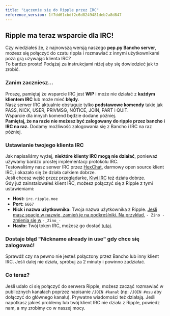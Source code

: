 ```yaml
---
title: "Łączenie się do Ripple przez IRC"
reference_version: 1f7dd61cbdf2c6d8249481deb2a8d847
---
```

## Ripple ma teraz wsparcie dla IRC!
Czy wiedziałeś że, z najnowszą wersją naszego **pep.py Bancho server**, możesz się połączyć do czatu rippla i rozmawiać z innymi użytkownikami poza grą używając klienta IRC?  
To bardzo proste! Podążaj za instrukcjami niżej aby się dowiedzieć jak to zrobić.

### Zanim zaczniesz...
Proszę, pamiętaj że wsparcie IRC jest **WIP** i może nie działać z **każdym klientem IRC** lub może mieć **błędy**.  
Nasz serwer IRC aktualnie obsługuje tylko **podstawowe komendy** takie jak PASS, NICK, USER, PRIVMSG, NOTICE, JOIN, PART i QUIT.  
Wsparcie dla innych komend będzie dodane później.  
**Pamiętaj, że na razie nie możesz być zalogowany do ripple przez bancho i IRC na raz.** Dodamy możliwość zalogowania się z Bancho i IRC na raz później.

### Ustawianie twojego klienta IRC
Jak napisaliśmy wyżej, **niektóre klienty IRC mogą nie działać**, ponieważ używamy bardzo prostej implementacji protokolu IRC.  
Testowaliśmy nasz serwer IRC przez [HexChat](https://hexchat.github.io), darmowy open source klient IRC, i okazało się że działa całkiem dobrze.  
Jeśli chcesz wejść przez przeglądarke, [Kiwi IRC](https://kiwiirc.com/) też działa dobrze.
<br>
Gdy już zainstalowałeś klient IRC, możesz połączyć się z Ripple z tymi ustawieniami:  

- **Host:** `irc.ripple.moe`  
- **Port:** `6667`  
- **Nick i nazwa użytkownika:** Twoja nazwa użytkownika z Ripple. <u>Jeśli masz spacje w nazwie, zamień je na podkreślniki. Na przykład,</u> `- Zino -` <u>zmienia się w</u> `-_Zino_-`  
- **Hasło:** Twój token IRC, możesz go dostać [tutaj](/irc).  

### Dostaje błąd "Nickname already in use" gdy chce się zalogować!
Sprawdź czy na pewno nie jesteś połączony przez Bancho lub inny klient IRC. Jeśli dalej nie działa, spróbuj za 2 minuty i powinno zadziałać.

### Co teraz?
Jeśli udało ci się połączyć do serwera Ripple, możesz zacząć rozmawiać w publicznych kanałach poprzez napisanie `/JOIN #kanał` (np: `/JOIN #osu` aby dołączyć do głównego kanału). Prywatne wiadomości też działają. Jeśli napotkasz jakieś problemy lub twój klient IRC nie działa z Ripple, powiedz nam, a my zrobimy co w naszej mocy.
